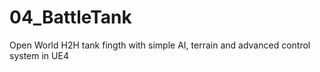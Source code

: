 # 04_BattleTank
Open World H2H tank fingth with simple AI, terrain and advanced control system in UE4

